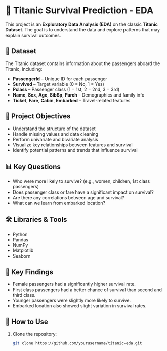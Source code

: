 # 🚢 Titanic Survival Prediction - EDA

This project is an **Exploratory Data Analysis (EDA)** on the classic **Titanic Dataset**. The goal is to understand the data and explore patterns that may explain survival outcomes.

## 📂 Dataset

The Titanic dataset contains information about the passengers aboard the Titanic, including:

- **PassengerId** – Unique ID for each passenger  
- **Survived** – Target variable (0 = No, 1 = Yes)  
- **Pclass** – Passenger class (1 = 1st, 2 = 2nd, 3 = 3rd)  
- **Name**, **Sex**, **Age**, **SibSp**, **Parch** – Demographics and family info  
- **Ticket**, **Fare**, **Cabin**, **Embarked** – Travel-related features

## 🎯 Project Objectives

- Understand the structure of the dataset
- Handle missing values and data cleaning
- Perform univariate and bivariate analysis
- Visualize key relationships between features and survival
- Identify potential patterns and trends that influence survival

## 📊 Key Questions

- Who were more likely to survive? (e.g., women, children, 1st class passengers)
- Does passenger class or fare have a significant impact on survival?
- Are there any correlations between age and survival?
- What can we learn from embarked location?

## 🛠️ Libraries & Tools

- Python
- Pandas
- NumPy
- Matplotlib
- Seaborn

## 📌 Key Findings

- Female passengers had a significantly higher survival rate.
- First class passengers had a better chance of survival than second and third class.
- Younger passengers were slightly more likely to survive.
- Embarked location also showed slight variation in survival rates.

## 📝 How to Use

1. Clone the repository:
   ```bash
   git clone https://github.com/yourusername/titanic-eda.git
